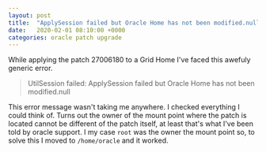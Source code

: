 ```yaml
---
layout: post
title:  "ApplySession failed but Oracle Home has not been modified.null"
date:   2020-02-01 08:10:00 +0000
categories: oracle patch upgrade
---
```


While applying the patch  27006180 to a Grid Home I've faced this awefuly generic error.

> UtilSession failed: ApplySession failed but Oracle Home has not been modified.null

This error message wasn't taking me anywhere. I checked everything I could think of.
Turns out the owner of the mount point where the patch is located cannot be different of the patch itself, at least that's what I've been told by oracle support. I my case `root` was the owner the mount point so, to solve this I moved to `/home/oracle` and it worked.